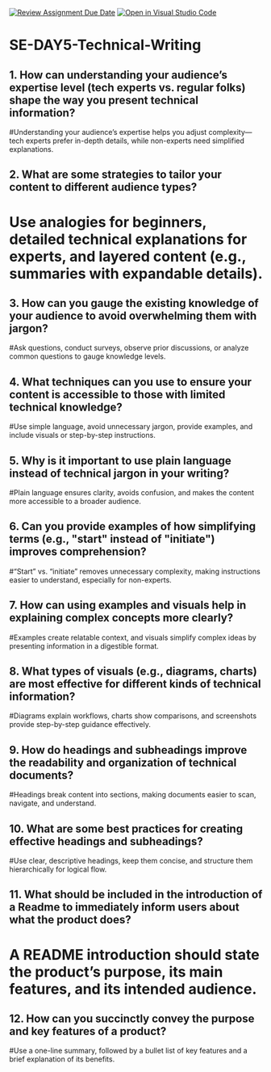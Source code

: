 [![Review Assignment Due Date](https://classroom.github.com/assets/deadline-readme-button-22041afd0340ce965d47ae6ef1cefeee28c7c493a6346c4f15d667ab976d596c.svg)](https://classroom.github.com/a/zsAR-pyY)
[![Open in Visual Studio Code](https://classroom.github.com/assets/open-in-vscode-2e0aaae1b6195c2367325f4f02e2d04e9abb55f0b24a779b69b11b9e10269abc.svg)](https://classroom.github.com/online_ide?assignment_repo_id=18536063&assignment_repo_type=AssignmentRepo)
# SE-DAY5-Technical-Writing
## 1. How can understanding your audience’s expertise level (tech experts vs. regular folks) shape the way you present technical information?
#Understanding your audience’s expertise helps you adjust complexity—tech experts prefer in-depth details, while non-experts need simplified explanations. 

## 2. What are some strategies to tailor your content to different audience types?
#	Use analogies for beginners, detailed technical explanations for experts, and layered content (e.g., summaries with expandable details). 

## 3. How can you gauge the existing knowledge of your audience to avoid overwhelming them with jargon?
#Ask questions, conduct surveys, observe prior discussions, or analyze common questions to gauge knowledge levels. 

## 4. What techniques can you use to ensure your content is accessible to those with limited technical knowledge?
#Use simple language, avoid unnecessary jargon, provide examples, and include visuals or step-by-step instructions. 

## 5. Why is it important to use plain language instead of technical jargon in your writing?
#Plain language ensures clarity, avoids confusion, and makes the content more accessible to a broader audience. 

## 6. Can you provide examples of how simplifying terms (e.g., "start" instead of "initiate") improves comprehension?
#“Start” vs. “initiate” removes unnecessary complexity, making instructions easier to understand, especially for non-experts. 

## 7. How can using examples and visuals help in explaining complex concepts more clearly?
#Examples create relatable context, and visuals simplify complex ideas by presenting information in a digestible format. 

## 8. What types of visuals (e.g., diagrams, charts) are most effective for different kinds of technical information?
#Diagrams explain workflows, charts show comparisons, and screenshots provide step-by-step guidance effectively. 

## 9. How do headings and subheadings improve the readability and organization of technical documents?
#Headings break content into sections, making documents easier to scan, navigate, and understand. 

## 10. What are some best practices for creating effective headings and subheadings?
#Use clear, descriptive headings, keep them concise, and structure them hierarchically for logical flow. 

## 11. What should be included in the introduction of a Readme to immediately inform users about what the product does?
#	A README introduction should state the product’s purpose, its main features, and its intended audience. 

## 12. How can you succinctly convey the purpose and key features of a product?
#Use a one-line summary, followed by a bullet list of key features and a brief explanation of its benefits.
